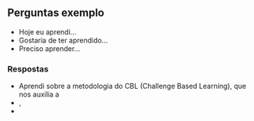 ## Perguntas exemplo
- Hoje eu aprendi...
- Gostaria de ter aprendido...
- Preciso aprender...

### Respostas
- Aprendi sobre a metodologia do CBL (Challenge Based Learning), que nos auxilia a 
- ,
-  
